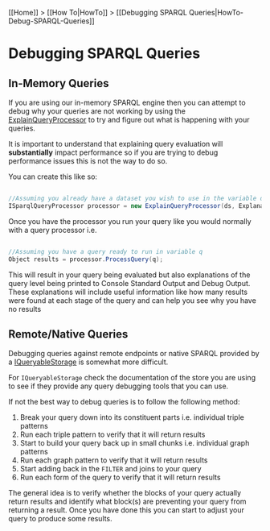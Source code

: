 [[Home]] > [[How To|HowTo]] > [[Debugging SPARQL Queries|HowTo-Debug-SPARQL-Queries]]

# Debugging SPARQL Queries 

## In-Memory Queries 

If you are using our in-memory SPARQL engine then you can attempt to debug why your queries are not working by using the [ExplainQueryProcessor](http://www.dotnetrdf.org/api/index.asp?Topic=VDS.RDF.Query.ExplainQueryProcessor) to try and figure out what is happening with your queries.

It is important to understand that explaining query evaluation will **substantially** impact performance so if you are trying to debug performance issues this is not the way to do so.

You can create this like so:

```csharp

//Assuming you already have a dataset you wish to use in the variable ds
ISparqlQueryProcessor processor = new ExplainQueryProcessor(ds, ExplanationLevel.Full);

```

Once you have the processor you run your query like you would normally with a query processor i.e.

```csharp

//Assuming you have a query ready to run in variable q
Object results = processor.ProcessQuery(q);
```

This will result in your query being evaluated but also explanations of the query level being printed to Console Standard Output and Debug Output.  These explanations will include useful information like how many results were found at each stage of the query and can help you see why you have no results

## Remote/Native Queries 

Debugging queries against remote endpoints or native SPARQL provided by a [IQueryableStorage](http://www.dotnetrdf.org/api/index.asp?Topic=VDS.RDF.Storage.IQueryableStorage) is somewhat more difficult.

For `IQueryableStorage` check the documentation of the store you are using to see if they provide any query debugging tools that you can use.

If not the best way to debug queries is to follow the following method:

1. Break your query down into its constituent parts i.e. individual triple patterns
1. Run each triple pattern to verify that it will return results
1. Start to build your query back up in small chunks i.e. individual graph patterns
1. Run each graph pattern to verify that it will return results
1. Start adding back in the `FILTER` and joins to your query
1. Run each form of the query to verify that it will return results

The general idea is to verify whether the blocks of your query actually return results and identify what block(s) are preventing your query from returning a result.  Once you have done this you can start to adjust your query to produce some results.